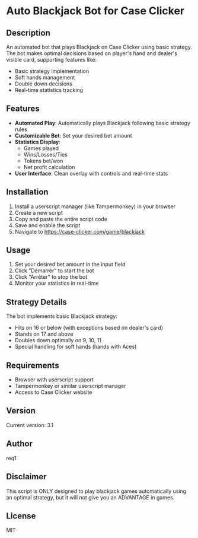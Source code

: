 # Auto Blackjack Bot for Case Clicker

## Description
An automated bot that plays Blackjack on Case Clicker using basic strategy. The bot makes optimal decisions based on player's hand and dealer's visible card, supporting features like:
- Basic strategy implementation
- Soft hands management
- Double down decisions
- Real-time statistics tracking

## Features
- **Automated Play**: Automatically plays Blackjack following basic strategy rules
- **Customizable Bet**: Set your desired bet amount
- **Statistics Display**: 
  - Games played
  - Wins/Losses/Ties
  - Tokens bet/won
  - Net profit calculation
- **User Interface**: Clean overlay with controls and real-time stats

## Installation
1. Install a userscript manager (like Tampermonkey) in your browser
2. Create a new script
3. Copy and paste the entire script code
4. Save and enable the script
5. Navigate to https://case-clicker.com/game/blackjack

## Usage
1. Set your desired bet amount in the input field
2. Click "Démarrer" to start the bot
3. Click "Arrêter" to stop the bot
4. Monitor your statistics in real-time

## Strategy Details
The bot implements basic Blackjack strategy:
- Hits on 16 or below (with exceptions based on dealer's card)
- Stands on 17 and above
- Doubles down optimally on 9, 10, 11
- Special handling for soft hands (hands with Aces)

## Requirements
- Browser with userscript support
- Tampermonkey or similar userscript manager
- Access to Case Clicker website

## Version
Current version: 3.1

## Author
req1

## Disclaimer
This script is ONLY designed to play blackjack games automatically using an optimal strategy, but it will not give you an ADVANTAGE in games.

## License
MIT
